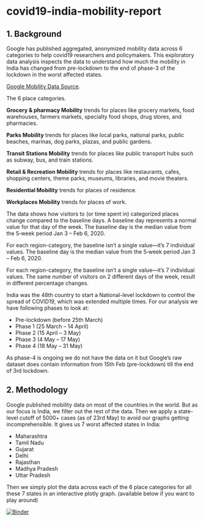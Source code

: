 # covid19-india-mobility-report

## 1. Background

Google has published aggregated, anonymized mobility data across 6 categories to help covid19 researchers and policymakers. This exploratory data analysis inspects the data to understand how much the mobility in India has changed from pre-lockdown to the end of phase-3 of the lockdown in the worst affected states.

[Google Mobility Data Source](https://www.google.com/covid19/mobility/index.html?hl=en).

The 6 place categories.

**Grocery & pharmacy Mobility** trends for places like grocery markets, food warehouses, farmers markets, specialty food shops, drug stores, and pharmacies.

**Parks Mobility** trends for places like local parks, national parks, public beaches, marinas, dog parks, plazas, and public gardens.

**Transit Stations Mobility** trends for places like public transport hubs such as subway, bus, and train stations.

**Retail & Recreation Mobility** trends for places like restaurants, cafes, shopping centers, theme parks, museums, libraries, and movie theaters.

**Residential Mobility** trends for places of residence.

**Workplaces Mobility** trends for places of work.

The data shows how visitors to (or time spent in) categorized places change compared to the baseline days. A baseline day represents a normal value for that day of the week. The baseline day is the median value from the 5‑week period Jan 3 – Feb 6, 2020.

For each region-category, the baseline isn’t a single value—it’s 7 individual values. The baseline day is the median value from the 5‑week period Jan 3 – Feb 6, 2020.

For each region-category, the baseline isn’t a single value—it’s 7 individual values. The same number of visitors on 2 different days of the week, result in different percentage changes.

India was the 48th country to start a National-level lockdown to control the spread of COVID19, which was extended multiple times. For our analysis we have following phases to look at:

- Pre-lockdown (before 25th March)
- Phase 1 (25 March – 14 April)
- Phase 2 (15 April – 3 May)
- Phase 3 (4 May – 17 May)
- Phase 4 (18 May – 31 May)

As phase-4 is ongoing we do not have the data on it but Google’s raw dataset does contain information from 15th Feb (pre-lockdown) till the end of 3rd lockdown.

## 2. Methodology

Google published mobility data on most of the countries in the world. But as our focus is India, we filter out the rest of the data. Then we apply a state-level cutoff of 5000+ cases (as of 23rd May) to avoid our graphs getting incomprehensible. It gives us 7 worst affected states in India:

- Maharashtra
- Tamil Nadu
- Gujarat
- Delhi
- Rajasthan
- Madhya Pradesh
- Uttar Pradesh

Then we simply plot the data across each of the 6 place categories for all these 7 states in an interactive plotly graph. (available below if you want to play around)

[![Binder](https://mybinder.org/badge_logo.svg)](https://mybinder.org/v2/gh/AksChougule/covid19-india-mobility-report/master?filepath=mobility-data.ipynb)

